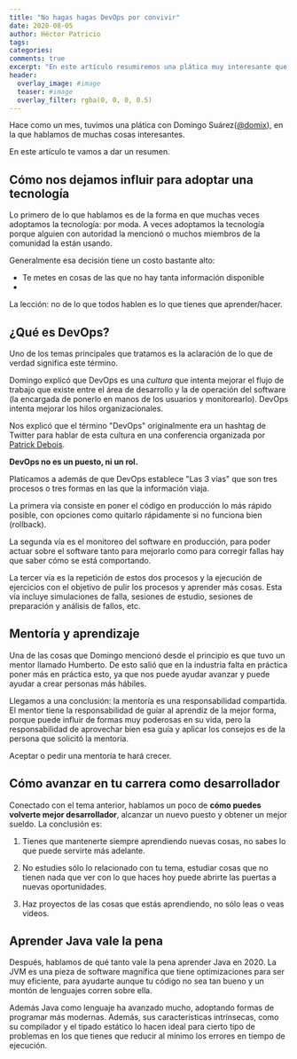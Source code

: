 ```yaml
---
title: "No hagas hagas DevOps por convivir"
date: 2020-08-05
author: Héctor Patricio
tags:
categories: 
comments: true
excerpt: "En este artículo resumiremos una plática muy interesante que tuvimos con Domingo Suárez sobre DevOps y otras cosas."
header:
  overlay_image: #image
  teaser: #image
  overlay_filter: rgba(0, 0, 0, 0.5)
---
```


Hace como un mes, tuvimos una plática con Domingo Suárez([@domix](https://twitter.com/domix)), en la que hablamos de muchas cosas interesantes.

En este artículo te vamos a dar un resumen.

## Cómo nos dejamos influir para adoptar una tecnología

Lo primero de lo que hablamos es de la forma en que muchas veces adoptamos la tecnología: por moda. A veces adoptamos la tecnología porque alguien con autoridad la mencionó o muchos miembros de la comunidad la están usando.

Generalmente esa decisión tiene un costo bastante alto:

- Te metes en cosas de las que no hay tanta información disponible
-

La lección: no de lo que todos hablen es lo que tienes que aprender/hacer.

## ¿Qué es DevOps?

Uno de los temas principales que tratamos es la aclaración de lo que de verdad significa este término.

Domingo explicó que DevOps es una _cultura_ que intenta mejorar el flujo de trabajo que existe entre el área de desarrollo y la de operación del software (la encargada de ponerlo en manos de los usuarios y monitorearlo). DevOps intenta mejorar los hilos organizacionales.

Nos explicó que el término "DevOps" originalmente era un hashtag de Twitter para hablar de esta cultura en una conferencia organizada por [Patrick Debois](https://blog.newrelic.com/engineering/devops-name/).

**DevOps no es un puesto, ni un rol.**

Platicamos a además de que DevOps establece "Las 3 vías" que son tres procesos o tres formas en las que la información viaja.

La primera vía consiste en poner el código en producción lo más rápido posible, con opciones como quitarlo rápidamente si no funciona bien (rollback).

La segunda vía es el monitoreo del software en producción, para poder actuar sobre el software tanto para mejorarlo como para corregir fallas hay que saber cómo se está comportando.

La tercer vía es la repetición de estos dos procesos y la ejecución de ejercicios con el objetivo de pulir los procesos y aprender más cosas. Esta vía incluye simulaciones de falla, sesiones de estudio, sesiones de preparación y análisis de fallos, etc.

## Mentoría y aprendizaje

Una de las cosas que Domingo mencionó desde el principio es que tuvo un mentor llamado Humberto. De esto salió que en la industria falta en práctica poner más en práctica esto, ya que nos puede ayudar avanzar y puede ayudar a crear personas más hábiles.

Llegamos a una conclusión: la mentoría es una responsabilidad compartida. El mentor tiene la responsabilidad de guíar al aprendiz de la mejor forma, porque puede influir de formas muy poderosas en su vida, pero la responsabilidad de aprovechar bien esa guía y aplicar los consejos es de la persona que solicitó la mentoría.

Aceptar o pedir una mentoría te hará crecer.

## Cómo avanzar en tu carrera como desarrollador

Conectado con el tema anterior, hablamos un poco de **cómo puedes volverte mejor desarrollador**, alcanzar un nuevo puesto y obtener un mejor sueldo. La conclusión es:

1. Tienes que mantenerte siempre aprendiendo nuevas cosas, no sabes lo que puede servirte más adelante.

2. No estudies sólo lo relacionado con tu tema, estudiar cosas que no tienen nada que ver con lo que haces hoy puede abrirte las puertas a nuevas oportunidades.

3. Haz proyectos de las cosas que estás aprendiendo, no sólo leas o veas videos.

## Aprender Java vale la pena

Después, hablamos de qué tanto vale la pena aprender Java en 2020. La JVM es una pieza de software magnífica que tiene optimizaciones para ser muy eficiente, para ayudarte aunque tu código no sea tan bueno y un montón de lenguajes corren sobre ella.

Además Java como lenguaje ha avanzado mucho, adoptando formas de programar más modernas. Además, sus características intrínsecas, como su compilador y el tipado estático lo hacen ideal para cierto tipo de problemas en los que tienes que reducir al mínimo los errores en tiempo de ejecución.


